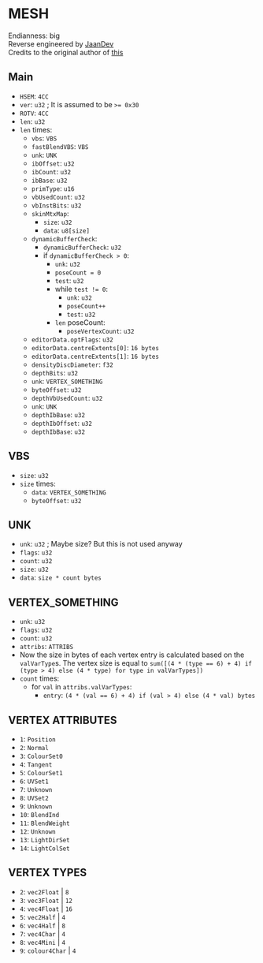 # MESH
Endianness: big  
Reverse engineered by [JaanDev](https://github.com/JaanDev)  
Credits to the original author of [this](https://github.com/JamesFrancoe/TTGames-Extraction-Tools)

## Main
* `HSEM`: `4CC`
* `ver`: `u32` ; It is assumed to be `>= 0x30`
* `ROTV`: `4CC`
* `len`: `u32`
* `len` times:
    * `vbs`: `VBS`
    * `fastBlendVBS`: `VBS`
    * `unk`: `UNK`
    * `ibOffset`: `u32`
    * `ibCount`: `u32`
    * `ibBase`: `u32`
    * `primType`: `u16`
    * `vbUsedCount`: `u32`
    * `vbInstBits`: `u32`
    * `skinMtxMap`:
        * `size`: `u32`
        * `data`: `u8[size]`
    * `dynamicBufferCheck`:
        * `dynamicBufferCheck`: `u32`
        * if `dynamicBufferCheck > 0`:
            * `unk`: `u32`
            * `poseCount = 0`
            * `test`: `u32`
            * while `test != 0`:
               * `unk`: `u32`
               * `poseCount++`
               * `test`: `u32`
            * `len` poseCount:
               * `poseVertexCount`: `u32`
    * `editorData.optFlags`: `u32`
    * `editorData.centreExtents[0]`: `16 bytes`
    * `editorData.centreExtents[1]`: `16 bytes`
    * `densityDiscDiameter`: `f32`
    * `depthBits`: `u32`
    * `unk`: `VERTEX_SOMETHING`
    * `byteOffset`: `u32`
    * `depthVbUsedCount`: `u32`
    * `unk`: `UNK`
    * `depthIbBase`: `u32`
    * `depthIbOffset`: `u32`
    * `depthIbBase`: `u32`

## VBS
* `size`: `u32`
* `size` times:
    * `data`: `VERTEX_SOMETHING`
    * `byteOffset`: `u32`

## UNK
* `unk`: `u32` ; Maybe size? But this is not used anyway
* `flags`: `u32`
* `count`: `u32`
* `size`: `u32`
* `data`: `size * count bytes`

## VERTEX_SOMETHING
* `unk`: `u32`
* `flags`: `u32`
* `count`: `u32`
* `attribs`: `ATTRIBS`
* Now the size in bytes of each vertex entry is calculated based on the `valVarType`s. The vertex size is equal to `sum([(4 * (type == 6) + 4) if (type > 4) else (4 * type) for type in valVarTypes])`
* `count` times:
    * for `val` in `attribs.valVarTypes`:
        * `entry`: `(4 * (val == 6) + 4) if (val > 4) else (4 * val) bytes`

## VERTEX ATTRIBUTES
* `1`: `Position`
* `2`: `Normal`
* `3`: `ColourSet0`
* `4`: `Tangent`
* `5`: `ColourSet1`
* `6`: `UVSet1`
* `7`: `Unknown`
* `8`: `UVSet2`
* `9`: `Unknown`
* `10`: `BlendInd`
* `11`: `BlendWeight`
* `12`: `Unknown`
* `13`: `LightDirSet`
* `14`: `LightColSet`

## VERTEX TYPES
* `2`: `vec2Float`	 | `8`
* `3`: `vec3Float`	 | `12`
* `4`: `vec4Float`	 | `16`
* `5`: `vec2Half`     | `4`
* `6`: `vec4Half`	    | `8`
* `7`: `vec4Char`	    | `4`
* `8`: `vec4Mini`	    | `4`
* `9`: `colour4Char`  | `4`

